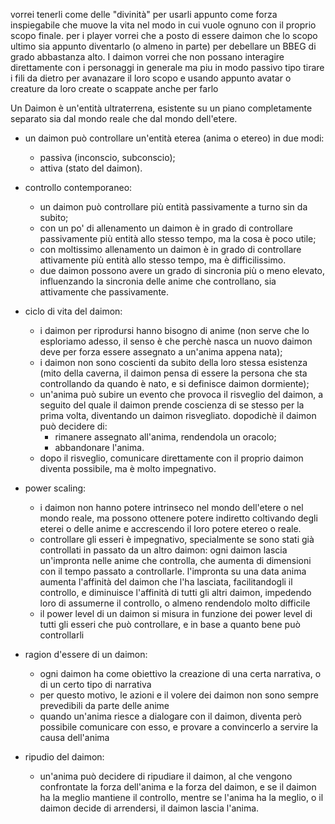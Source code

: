 
vorrei tenerli come delle "divinità"  per usarli appunto come forza inspiegabile che muove la vita nel modo in cui vuole ognuno con il proprio scopo finale. per i player vorrei che a posto di essere daimon che lo scopo ultimo sia appunto diventarlo (o almeno in parte) per debellare un BBEG di grado abbastanza alto. I daimon vorrei che non possano interagire direttamente con i personaggi in generale ma piu in modo passivo tipo tirare i fili da dietro per avanazare il loro scopo e usando appunto avatar o creature da loro create o scappate anche per farlo

Un Daimon è un'entità ultraterrena, esistente su un piano completamente separato sia dal mondo reale che dal mondo dell'etere.

- un daimon può controllare un'entità eterea (anima o etereo) in due modi:
	- passiva (inconscio, subconscio);
	- attiva (stato del daimon).

- controllo contemporaneo:
	- un daimon può controllare più entità passivamente a turno sin da subito;
	- con un po' di allenamento un daimon è in grado di controllare passivamente più entità allo stesso tempo, ma la cosa è poco utile;
	- con moltissimo allenamento un daimon è in grado di controllare attivamente più entità allo stesso tempo, ma è difficilissimo.
	- due daimon possono avere un grado di sincronia più o meno elevato, influenzando la sincronia delle anime che controllano, sia attivamente che passivamente.

- ciclo di vita del daimon:
	- i daimon per riprodursi hanno bisogno di anime (non serve che lo esploriamo adesso, il senso è che perchè nasca un nuovo daimon deve per forza essere assegnato a un'anima appena nata);
	- i daimon non sono coscienti da subito della loro stessa esistenza (mito della caverna, il daimon pensa di essere la persona che sta controllando da quando è nato, e si definisce daimon dormiente);
	- un'anima può subire un evento che provoca il risveglio del daimon, a seguito del quale il daimon prende coscienza di se stesso per la prima volta, diventando un daimon risvegliato. dopodichè il daimon può decidere di:
		- rimanere assegnato all'anima, rendendola un oracolo;
		- abbandonare l'anima.
	- dopo il risveglio, comunicare direttamente con il proprio daimon diventa possibile, ma è molto impegnativo.

- power scaling:
	- i daimon non hanno potere intrinseco nel mondo dell'etere o nel mondo reale, ma possono ottenere potere indiretto coltivando degli eterei o delle anime e accrescendo il loro potere etereo o reale.
	- controllare gli esseri è impegnativo, specialmente se sono stati già controllati in passato da un altro daimon: ogni daimon lascia un'impronta nelle anime che controlla, che aumenta di dimensioni con il tempo passato a controllarle. l'impronta su una data anima aumenta l'affinità del daimon che l'ha lasciata, facilitandogli il controllo, e diminuisce l'affinità di tutti gli altri daimon, impedendo loro di assumerne il controllo, o almeno rendendolo molto difficile
	- il power level di un daimon si misura in funzione dei power level di tutti gli esseri che può controllare, e in base a quanto bene può controllarli

- ragion d'essere di un daimon:
	- ogni daimon ha come obiettivo la creazione di una certa narrativa, o di un certo tipo di narrativa
	- per questo motivo, le azioni e il volere dei daimon non sono sempre prevedibili da parte delle anime
	- quando un'anima riesce a dialogare con il daimon, diventa però possibile comunicare con esso, e provare a convincerlo a servire la causa dell'anima

- ripudio del daimon:
	- un'anima può decidere di ripudiare il daimon, al che vengono confrontate la forza dell'anima e la forza del daimon, e se il daimon ha la meglio mantiene il controllo, mentre se l'anima ha la meglio, o il daimon decide di arrendersi, il daimon lascia l'anima.